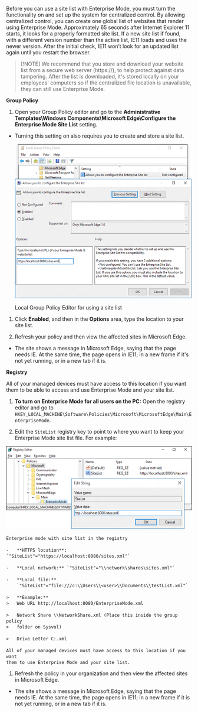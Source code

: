 Before you can use a site list with Enterprise Mode, you must turn the
functionality on and set up the system for centralized control. By allowing
centralized control, you can create one global list of websites that render
using Enterprise Mode. Approximately 65 seconds after Internet Explorer 11
starts, it looks for a properly formatted site list. If a new site list if
found, with a different version number than the active list, IE11 loads and uses
the newer version. After the initial check, IE11 won’t look for an updated list
again until you restart the browser.

>   [!NOTE] We recommend that you store and download your website list from a
>   secure web server (https://), to help protect against data tampering. After
>   the list is downloaded, it's stored locally on your employees' computers so
>   if the centralized file location is unavailable, they can still use
>   Enterprise Mode.

**Group Policy**

1.  Open your Group Policy editor and go to the **Administrative
    Templates\\Windows Components\\Microsoft Edge\\Configure the Enterprise Mode
    Site List** setting.

-   Turning this setting on also requires you to create and store a site list.

    ![Local Group Policy Editor for using a site list](media/a9c0db9b720c600fda486796008d901b.png)

    Local Group Policy Editor for using a site list

1.  Click **Enabled**, and then in the **Options** area, type the location to
    your site list.

2.  Refresh your policy and then view the affected sites in Microsoft Edge.

-   The site shows a message in Microsoft Edge, saying that the page needs IE.
    At the same time, the page opens in IE11; in a new frame if it's not yet
    running, or in a new tab if it is.

**Registry**

All of your managed devices must have access to this location if you want them
to be able to access and use Enterprise Mode and your site list.

1.  **To turn on Enterprise Mode for all users on the PC:** Open the registry
    editor and go to
    `HKEY_LOCAL_MACHINE\Software\Policies\Microsoft\MicrosoftEdge\Main\EnterpriseMode`.

2.  Edit the `SiteList` registry key to point to where you want to keep your
    Enterprise Mode site list file. For example:

![Enterprise mode with site list in the registry](media/af5ddbf7547abeb779bf9c8d67a4746d.png)

    Enterprise mode with site list in the registry

    -   **HTTPS location**: `"SiteList"="https://localhost:8080/sites.xml"`

    -   **Local network:** `"SiteList"="\\network\shares\sites.xml"`

    -   **Local file:**
        `"SiteList"="file:///c:\\Users\\<user>\\Documents\\testList.xml"`

    >   **Example:**  
    >   Web URL http://localhost:8080/EnterpriseMode.xml

    >   Network Share \\NetworkShare.xml (Place this inside the group policy
    >   folder on Sysvol)

    >   Drive Letter C:.xml

    All of your managed devices must have access to this location if you want
    them to use Enterprise Mode and your site list.

1.  Refresh the policy in your organization and then view the affected sites in
    Microsoft Edge.

-   The site shows a message in Microsoft Edge, saying that the page needs IE.
    At the same time, the page opens in IE11; in a new frame if it is not yet
    running, or in a new tab if it is.
